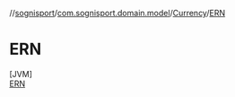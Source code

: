 //[sognisport](../../../../index.md)/[com.sognisport.domain.model](../../index.md)/[Currency](../index.md)/[ERN](index.md)

# ERN

[JVM]\
[ERN](index.md)

